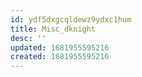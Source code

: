 ```yaml
---
id: ydf5dxgcqldewz9ydxc1hum
title: Misc_dknight
desc: ''
updated: 1681955595216
created: 1681955595216
---
```

